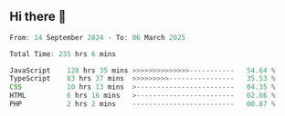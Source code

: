 ## Hi there 👋
<!--START_SECTION:Muni-->

```Javascript
From: 14 September 2024 - To: 06 March 2025

Total Time: 235 hrs 6 mins

JavaScript    128 hrs 35 mins >>>>>>>>>>>>>>-----------   54.64 %
TypeScript    83 hrs 37 mins  >>>>>>>>>----------------   35.53 %
CSS           10 hrs 13 mins  >------------------------   04.35 %
HTML          6 hrs 16 mins   >------------------------   02.66 %
PHP           2 hrs 2 mins    -------------------------   00.87 %
```

<!--END_SECTION:Muni-->
